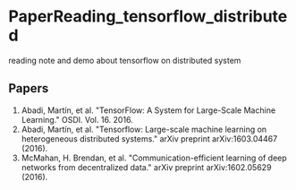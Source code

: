 # PaperReading_tensorflow_distributed
reading note and demo about tensorflow on distributed system

## Papers
1. Abadi, Martín, et al. "TensorFlow: A System for Large-Scale Machine Learning." OSDI. Vol. 16. 2016.
1. Abadi, Martín, et al. "Tensorflow: Large-scale machine learning on heterogeneous distributed systems." arXiv preprint arXiv:1603.04467 (2016).
1. McMahan, H. Brendan, et al. "Communication-efficient learning of deep networks from decentralized data." arXiv preprint arXiv:1602.05629 (2016).